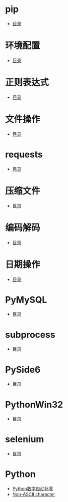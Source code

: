 # pip
- <a href="links/pip.md">目录</a>

# 环境配置
- <a href="links/环境配置.md">目录</a>

# 正则表达式
- <a href="links/正则表达式.md">目录</a>

# 文件操作
- <a href="links/文件操作.md">目录</a>

# requests
- <a href="links/requests.md">目录</a>

# 压缩文件
- <a href="links/压缩文件.md">目录</a>

# 编码解码
- <a href="links/编码解码.md">目录</a>

# 日期操作
- <a href="links/日期操作.md">目录</a>

# PyMySQL
- <a href="links/PyMySQL.md">目录</a>

# subprocess
- <a href="links/subprocess.md">目录</a>

# PySide6
- <a href="links/PySide6.md">目录</a>

# PythonWin32
- <a href="links/PythonWin32.md">目录</a>

# selenium
- <a href="links/selenium.md">目录</a>

# Python
- <a href="Python数字自动补零.md">Python数字自动补零</a>
- <a href="Non-ASCII_character.md">Non-ASCII character</a>
